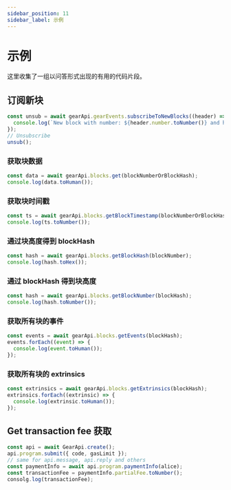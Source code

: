 ```yaml
---
sidebar_position: 11
sidebar_label: 示例
---
```


# 示例

这里收集了一组以问答形式出现的有用的代码片段。

## 订阅新块

```javascript
const unsub = await gearApi.gearEvents.subscribeToNewBlocks((header) => {
  console.log(`New block with number: ${header.number.toNumber()} and hash: ${header.hash.toHex()}`);
});
// Unsubscribe
unsub();
```

### 获取块数据

```javascript
const data = await gearApi.blocks.get(blockNumberOrBlockHash);
console.log(data.toHuman());
```

### 获取块时间戳

```javascript
const ts = await gearApi.blocks.getBlockTimestamp(blockNumberOrBlockHash);
console.log(ts.toNumber());
```

### 通过块高度得到 blockHash

```javascript
const hash = await gearApi.blocks.getBlockHash(blockNumber);
console.log(hash.toHex());
```

###  通过 blockHash 得到块高度

```javascript
const hash = await gearApi.blocks.getBlockNumber(blockHash);
console.log(hash.toNumber());
```

### 获取所有块的事件

```javascript
const events = await gearApi.blocks.getEvents(blockHash);
events.forEach((event) => {
  console.log(event.toHuman());
});
```

### 获取所有块的 extrinsics

```javascript
const extrinsics = await gearApi.blocks.getExtrinsics(blockHash);
extrinsics.forEach((extrinsic) => {
  console.log(extrinsic.toHuman());
});
```

## Get transaction fee 获取

```javascript
const api = await GearApi.create();
api.program.submit({ code, gasLimit });
// same for api.message, api.reply and others
const paymentInfo = await api.program.paymentInfo(alice);
const transactionFee = paymentInfo.partialFee.toNumber();
consolg.log(transactionFee);
```
